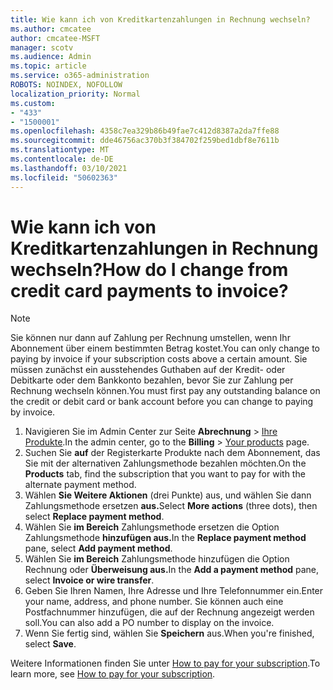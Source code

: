 ```yaml
---
title: Wie kann ich von Kreditkartenzahlungen in Rechnung wechseln?
ms.author: cmcatee
author: cmcatee-MSFT
manager: scotv
ms.audience: Admin
ms.topic: article
ms.service: o365-administration
ROBOTS: NOINDEX, NOFOLLOW
localization_priority: Normal
ms.custom:
- "433"
- "1500001"
ms.openlocfilehash: 4358c7ea329b86b49fae7c412d8387a2da7ffe88
ms.sourcegitcommit: dde46756ac370b3f384702f259bed1dbf8e7611b
ms.translationtype: MT
ms.contentlocale: de-DE
ms.lasthandoff: 03/10/2021
ms.locfileid: "50602363"
---
```

# <a name="how-do-i-change-from-credit-card-payments-to-invoice"></a><span data-ttu-id="49d73-102">Wie kann ich von Kreditkartenzahlungen in Rechnung wechseln?</span><span class="sxs-lookup"><span data-stu-id="49d73-102">How do I change from credit card payments to invoice?</span></span>

> [!NOTE]
> <span data-ttu-id="49d73-103">Sie können nur dann auf Zahlung per Rechnung umstellen, wenn Ihr Abonnement über einem bestimmten Betrag kostet.</span><span class="sxs-lookup"><span data-stu-id="49d73-103">You can only change to paying by invoice if your subscription costs above a certain amount.</span></span> <span data-ttu-id="49d73-104">Sie müssen zunächst ein ausstehendes Guthaben auf der Kredit- oder Debitkarte oder dem Bankkonto bezahlen, bevor Sie zur Zahlung per Rechnung wechseln können.</span><span class="sxs-lookup"><span data-stu-id="49d73-104">You must first pay any outstanding balance on the credit or debit card or bank account before you can change to paying by invoice.</span></span>

1. <span data-ttu-id="49d73-105">Navigieren Sie im Admin Center zur Seite **Abrechnung** > [Ihre Produkte](https://go.microsoft.com/fwlink/p/?linkid=842054).</span><span class="sxs-lookup"><span data-stu-id="49d73-105">In the admin center, go to the **Billing** > [Your products](https://go.microsoft.com/fwlink/p/?linkid=842054) page.</span></span>
2. <span data-ttu-id="49d73-106">Suchen Sie **auf** der Registerkarte Produkte nach dem Abonnement, das Sie mit der alternativen Zahlungsmethode bezahlen möchten.</span><span class="sxs-lookup"><span data-stu-id="49d73-106">On the **Products** tab, find the subscription that you want to pay for with the alternate payment method.</span></span>
3. <span data-ttu-id="49d73-107">Wählen **Sie Weitere Aktionen** (drei Punkte) aus, und wählen Sie dann Zahlungsmethode ersetzen **aus.**</span><span class="sxs-lookup"><span data-stu-id="49d73-107">Select **More actions** (three dots), then select **Replace payment method**.</span></span>
4. <span data-ttu-id="49d73-108">Wählen Sie **im Bereich** Zahlungsmethode ersetzen die Option Zahlungsmethode **hinzufügen aus.**</span><span class="sxs-lookup"><span data-stu-id="49d73-108">In the **Replace payment method** pane, select **Add payment method**.</span></span>
5. <span data-ttu-id="49d73-109">Wählen Sie **im Bereich** Zahlungsmethode hinzufügen die Option Rechnung oder **Überweisung aus.**</span><span class="sxs-lookup"><span data-stu-id="49d73-109">In the **Add a payment method** pane, select **Invoice or wire transfer**.</span></span>
6. <span data-ttu-id="49d73-110">Geben Sie Ihren Namen, Ihre Adresse und Ihre Telefonnummer ein.</span><span class="sxs-lookup"><span data-stu-id="49d73-110">Enter your name, address, and phone number.</span></span> <span data-ttu-id="49d73-111">Sie können auch eine Postfachnummer hinzufügen, die auf der Rechnung angezeigt werden soll.</span><span class="sxs-lookup"><span data-stu-id="49d73-111">You can also add a PO number to display on the invoice.</span></span>
7. <span data-ttu-id="49d73-112">Wenn Sie fertig sind, wählen Sie **Speichern** aus.</span><span class="sxs-lookup"><span data-stu-id="49d73-112">When you're finished, select **Save**.</span></span>

<span data-ttu-id="49d73-113">Weitere Informationen finden Sie unter [How to pay for your subscription](https://docs.microsoft.com/microsoft-365/commerce/billing-and-payments/pay-for-your-subscription).</span><span class="sxs-lookup"><span data-stu-id="49d73-113">To learn more, see [How to pay for your subscription](https://docs.microsoft.com/microsoft-365/commerce/billing-and-payments/pay-for-your-subscription).</span></span>